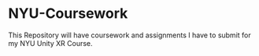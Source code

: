 # NYU-Coursework
 This Repository will have coursework and assignments I have to submit for my NYU Unity XR Course.
